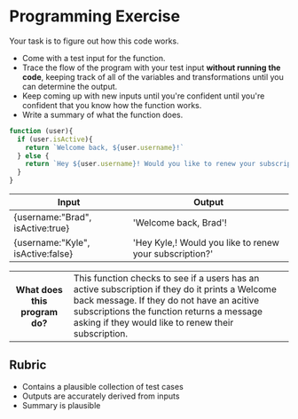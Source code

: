 # Programming Exercise

Your task is to figure out how this code works.

* Come with a test input for the function.
* Trace the flow of the program with your test input **without running the code**, keeping track of all of the variables and transformations until you can determine the output.
* Keep coming up with new inputs until you're confident until you're confident that you know how the function works.
* Write a summary of what the function does.

```js
function (user){
  if (user.isActive){
    return `Welcome back, ${user.username}!`
  } else {
    return `Hey ${user.username}! Would you like to renew your subscription?`
  }
}
```

| Input | Output   |
| ----- | ------           |
|  {username:"Brad", isActive:true} | 'Welcome back, Brad'! |                                    
|  {username:"Kyle", isActive:false}| 'Hey Kyle,! Would you like to renew your subscription?' | 


<table>
  <tr>
    <th>What does this program do?</th>
    <td>This function checks to see if a users has an active subscription if they do it prints a Welcome back message. If they do not have an acitive subscriptions the function returns a message asking if they would like to renew their subscription. </td>
  </tr>
</table>

## Rubric

* Contains a plausible collection of test cases
* Outputs are accurately derived from inputs
* Summary is plausible
